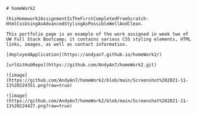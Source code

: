     # homeWork2
    
    thisHomework2AssignmentIsTheFirstCompletedFromScratch-HtmlCssUsingAsAdvancedStylingAsPossibleWellAndClean.

    This portfolio page is an example of the work assigned in week two of UW Full Stack Bootcamp; it contains various CSS styling elements, HTML links, images, as well as contact information.

    [deployedApplication](https://andyan7.github.io/homeWork2/)

    [urlGitHubRepo](https://github.com/AndyAn7/homeWork2.git)

    ![image](https://github.com/AndyAn7/homeWork2/blob/main/Screenshot%202021-11-11%20224351.png?raw=true)

    ![image](https://github.com/AndyAn7/homeWork2/blob/main/Screenshot%202021-11-11%20224427.png?raw=true)
